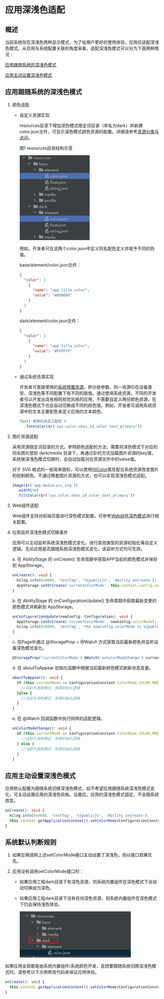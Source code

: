 # 应用深浅色适配

## 概述

当前系统存在深浅色两种显示模式，为了给用户更好的使用体验，应用应适配深浅色模式。从应用与系统配置关联的角度来看，适配深浅色模式可以分为下面两种情况：

[应用跟随系统的深浅色模式](#应用跟随系统的深浅色模式)

[应用主动设置深浅色模式](#应用主动设置深浅色模式)

## 应用跟随系统的深浅色模式

1. 颜色适配

   - 自定义资源实现

     resources目录下增加深色模式限定词目录（命名为dark）并新建color.json文件，可显示深色模式颜色资源的配置。详细请参考[资源分类与访问](../quick-start/resource-categories-and-access.md)。

     图1 resources目录结构示意

     ![colorJsonDir](figures/colorJsonDir.png)
    
     例如，开发者可在这两个color.json中定义同名配色定义并赋予不同的色值。
    
     base/element/color.json文件：
    
     ```json
     {
       "color": [
         {
           "name": "app_title_color",
           "value": "#000000"
         }
       ]
     }
     ```
    
     dark/element/color.json文件：
    
     ```json
     {
       "color": [
         {
           "name": "app_title_color",
           "value": "#FFFFFF"
         }
       ]
     }
     ```

   - 通过系统资源实现

     开发者可直接使用的[系统预置资源](../quick-start/resource-categories-and-access.md#系统资源)，即分层参数，同一资源ID在设备类型、深浅色等不同配置下有不同的取值。通过使用系统资源，不同的开发者可以开发出具有相同视觉风格的应用，不需要自定义两份颜色资源，在深浅色模式下也会自动切换成不同的颜色值。例如，开发者可调用系统资源中的文本主要配色来定义应用内文本颜色。

     ```ts
     Text('使用系统定义配色')
       .fontColor($r('sys.color.ohos_id_color_text_primary'))
     ```

2. 图片资源适配

    采用资源限定词目录的方式。参照颜色适配的方法，需要将深色模式下对应的同名图片放到 dark/media 目录下，再通过$r的方式加载图片资源的key值，系统做深浅色模式切换时，会自动加载对应资源文件中的value值。

    对于 SVG 格式的一些简单图标，可以使用[fillColor](arkts-graphics-display.md#显示矢量图)属性配合系统资源改变图片的绘制颜色。不通过两套图片资源的方式，也可以实现深浅色模式适配。

    ```ts
    Image($r('app.media.pic_svg'))
      .width(50)
      .fillColor($r('sys.color.ohos_id_color_text_primary'))
    ```

3. Web组件适配

    Web组件支持对前端页面进行深色模式配置，可参考[Web组件深色模式](../web/web-set-dark-mode.md)进行相关配置。

4. 应用监听深浅色模式切换事件

    应用可以主动监听系统深浅色模式变化，进行其他类型的资源初始化等自定义逻辑。无论应用是否跟随系统深浅色模式变化，该监听方式均可生效。

    a. 在 AbilityStage 的 onCreate() 生命周期中获取APP当前的颜色模式并保存到 AppStorage。

    ```ts
    onCreate(): void {
      hilog.info(0x0000, 'testTag', '%{public}s', 'Ability onCreate');
      AppStorage.setOrCreate('currentColorMode', this.context.config.colorMode);
    }
    ```

    b. 在 AbilityStage 的 onConfigurationUpdate() 生命周期中获取最新变更的颜色模式并刷新到 AppStorage。

    ```ts
    onConfigurationUpdate(newConfig: Configuration): void {
      AppStorage.setOrCreate('currentColorMode', newConfig.colorMode);
      hilog.info(0x0000, 'testTag', 'the newConfig.colorMode is %{public}s', JSON.stringify(AppStorage.get('currentColorMode')) ?? '');
    }
    ```

    c. 在Page中通过 @StorageProp + @Watch 方式获取当前最新颜色并监听设备深色模式变化。

    ```ts
    @StorageProp('currentColorMode') @Watch('onColorModeChange') currentMode: number = ConfigurationConstant.ColorMode.COLOR_MODE_LIGHT;
    ```

    d. 在 aboutToAppear 初始化函数中根据当前最新颜色模式刷新状态变量。

    ```ts
    aboutToAppear(): void {
      if (this.currentMode == ConfigurationConstant.ColorMode.COLOR_MODE_LIGHT) {
        //当前为浅色模式，资源初始化逻辑
      }else {
        //当前为深色模式，资源初始化逻辑
      }
    }
    ```

    e. 在 @Watch 回调函数中执行同样的适配逻辑。

    ```ts
    onColorModeChange(): void {
      if (this.currentMode == ConfigurationConstant.ColorMode.COLOR_MODE_LIGHT) {
        //当前为浅色模式，资源初始化逻辑
      } else {
        //当前为深色模式，资源初始化逻辑
      }
    }
    ```

## 应用主动设置深浅色模式

应用默认配置为跟随系统切换深浅色模式，如不希望应用跟随系统深浅色模式变化，可主动设置应用的深浅色风格。设置后，应用的深浅色模式固定，不会随系统改变。

```ts
onCreate(): void {
  hilog.info(0x0000, 'testTag', '%{public}s', 'Ability onCreate');
  this.context.getApplicationContext().setColorMode(ConfigurationConstant.ColorMode.COLOR_MODE_DARK);
}
```

## 系统默认判断规则

1. 如果应用调用上述setColorMode接口主动设置了深浅色，则以接口效果优先。

2. 应用没有调用setColorMode接口时：

   - 如果应用工程dark目录下有深色资源，则系统内置组件在深色模式下会自动切换成为深色。

   - 如果应用工程dark目录下没有任何深色资源，则系统内置组件在深色模式下仍会保持浅色体验。

     ![darkDir](figures/darkDir.png)

如果应用全部都是由系统内置组件/系统颜色开发，且想要跟随系统切换深浅色模式时，请参考以下示例修改代码来保证应用体验。

```ts
onCreate(): void {
  this.context.getApplicationContext().setColorMode(ConfigurationConstant.ColorMode.COLOR_MODE_NOT_SET);
}
```